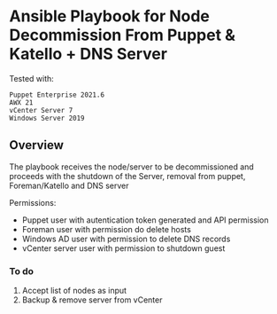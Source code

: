 # Ansible Playbook for Node Decommission From Puppet & Katello + DNS Server

<p>Tested with:</p>

```
Puppet Enterprise 2021.6
AWX 21
vCenter Server 7
Windows Server 2019
```
## Overview

The playbook receives the node/server to be decommissioned and proceeds with the shutdown of the Server, removal from puppet, Foreman/Katello and DNS server

Permissions:
- Puppet user with autentication token generated and API permission
- Foreman user with permission do delete hosts
- Windows AD user with permission to delete DNS records 
- vCenter server user with permission to shutdown guest

### To do
1. Accept list of nodes as input
2. Backup & remove server from vCenter